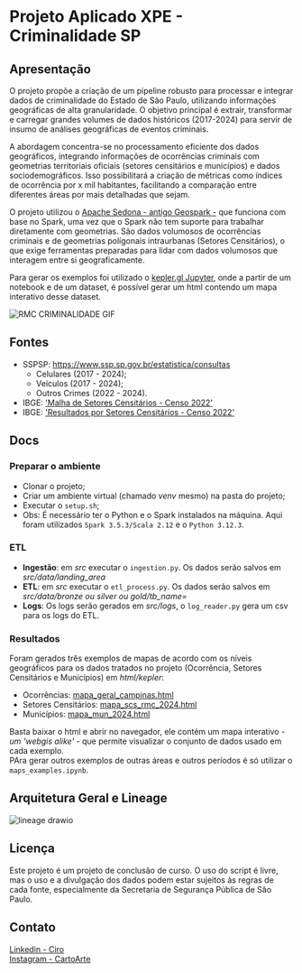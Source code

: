 # Projeto Aplicado XPE - Criminalidade SP

## Apresentação
O projeto propõe a criação de um pipeline robusto para processar e integrar dados de criminalidade do Estado de São Paulo, utilizando informações geográficas de alta granularidade. O objetivo principal é extrair, transformar e carregar grandes volumes de dados históricos (2017-2024) para servir de insumo de análises geográficas de eventos criminais.

A abordagem concentra-se no processamento eficiente dos dados geográficos, integrando informações de ocorrências criminais com geometrias territoriais oficiais (setores censitários e municípios) e dados sociodemográficos. Isso possibilitará a criação de métricas como índices de ocorrência por x mil habitantes, facilitando a comparação entre diferentes áreas por mais detalhadas que sejam.

O projeto utilizou o [Apache Sedona - antigo Geospark -](https://sedona.apache.org/latest/) que funciona com base no Spark, uma vez que o Spark não tem suporte para trabalhar diretamente com geometrias. São dados volumosos de ocorrências criminais e de geometrias polígonais intraurbanas (Setores Censitários), o que exige ferramentas preparadas para lidar com dados volumosos que interagem entre si geograficamente. 

Para gerar os exemplos foi utilizado o [kepler.gl Jupyter](https://docs.kepler.gl/docs/keplergl-jupyter), onde a partir de um notebook e de um dataset, é possível gerar um html contendo um mapa interativo desse dataset.

  ![RMC CRIMINALIDADE GIF](https://github.com/user-attachments/assets/746a196e-ad47-48f8-beb4-76dfee366757)


## Fontes
- SSPSP: https://www.ssp.sp.gov.br/estatistica/consultas
    - Celulares (2017 - 2024);
    - Veículos (2017 - 2024);
    - Outros Crimes (2022 - 2024).     
- IBGE: ['Malha de Setores Censitários - Censo 2022'](https://geoftp.ibge.gov.br/organizacao_do_territorio/malhas_territoriais/malhas_de_setores_censitarios__divisoes_intramunicipais/censo_2022/setores/gpkg/BR/)
- IBGE: ['Resultados por Setores Censitários - Censo 2022'](https://ftp.ibge.gov.br/Censos/Censo_Demografico_2022/Agregados_por_Setores_Censitarios/Agregados_por_Setor_csv/)


## Docs

### Preparar o ambiente
- Clonar o projeto;
- Criar um ambiente virtual (chamado _venv_ mesmo) na pasta do projeto;
- Executar o `setup.sh`;
- Obs: É necessário ter o Python e o Spark instalados na máquina. Aqui foram utilizados `Spark 3.5.3/Scala 2.12` e o `Python 3.12.3`.

### ETL
- **Ingestão**: em _src_ executar o `ingestion.py`. Os dados serão salvos em _src/data/landing_area_ 
- **ETL**: em _src_ executar o `etl_process.py`. Os dados serão salvos em _src/data/bronze ou silver ou gold/tb_name=_ 
- **Logs**: Os logs serão gerados em _src/logs_, o `log_reader.py` gera um csv para os logs do ETL. 

### Resultados
Foram gerados três exemplos de mapas de acordo com os níveis geográficos para os dados tratados no projeto (Ocorrência, Setores Censitários e Municípios) em _html/kepler_:
- Ocorrências: [mapa_geral_campinas.html](https://github.com/cirowhois/etl-criminalidade-sp/blob/main/html/kepler/mapa_geral_campinas.html)
- Setores Censitários: [mapa_scs_rmc_2024.html](https://github.com/cirowhois/etl-criminalidade-sp/blob/main/html/kepler/mapa_scs_rmc_2024.html)
- Municípios: [mapa_mun_2024.html](https://github.com/cirowhois/etl-criminalidade-sp/blob/main/html/kepler/mapa_mun_2024.html)

    
Basta baixar o html e abrir no navegador, ele contém um mapa interativo - _um 'webgis alike'_ - que permite visualizar o conjunto de dados usado em cada exemplo. \
PAra gerar outros exemplos de outras áreas e outros períodos é só utilizar o `maps_examples.ipynb`.


## Arquitetura Geral e Lineage
![lineage drawio](https://github.com/user-attachments/assets/b9d604e4-afa0-4869-8f9f-121ae7e6c650)


## Licença
Este projeto é um projeto de conclusão de curso. O uso do script é livre, mas o uso e a divulgação dos dados podem estar sujeitos às regras de cada fonte, especialmente da Secretaria de Segurança Pública de São Paulo.

## Contato
[Linkedin - Ciro](https://www.linkedin.com/in/ciroruiz95/) \
[Instagram - CartoArte](https://www.instagram.com/cartoarte/)
